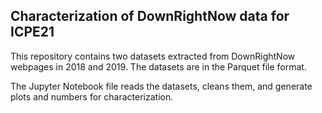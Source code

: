 ## Characterization of DownRightNow data for ICPE21

This repository contains two datasets extracted from DownRightNow webpages in 2018 and 2019.
The datasets are in the Parquet file format.

The Jupyter Notebook file reads the datasets, cleans them, and generate plots and numbers for characterization.
